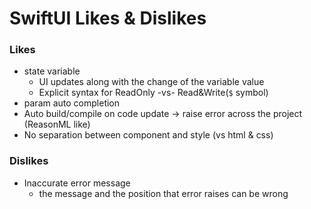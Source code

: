 # SwiftUI Likes & Dislikes

### Likes

- state variable
    - UI updates along with the change of the variable value
    - Explicit syntax for ReadOnly -vs- Read&Write(`$` symbol)
- param auto completion
- Auto build/compile on code update → raise error across the project (ReasonML like)
- No separation between component and style (vs html & css)

### Dislikes

- Inaccurate error message
    - the message and the position that error raises can be wrong
